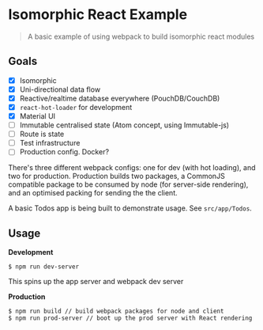 # Isomorphic React Example

> A basic example of using webpack to build isomorphic react modules

## Goals

- [x] Isomorphic
- [x] Uni-directional data flow
- [x] Reactive/realtime database everywhere (PouchDB/CouchDB)
- [x] `react-hot-loader` for development
- [x] Material UI
- [ ] Immutable centralised state (Atom concept, using Immutable-js)
- [ ] Route is state
- [ ] Test infrastructure
- [ ] Production config. Docker?

There's three different webpack configs: one for dev (with hot loading), and two for production.
Production builds two packages, a CommonJS compatible package to be consumed by node (for server-side rendering), and an optimised packing for sending the the client.

A basic Todos app is being built to demonstrate usage. See `src/app/Todos`.

## Usage

**Development**

```
$ npm run dev-server
```

This spins up the app server and webpack dev server


**Production**

```
$ npm run build // build webpack packages for node and client
$ npm run prod-server // boot up the prod server with React rendering
```